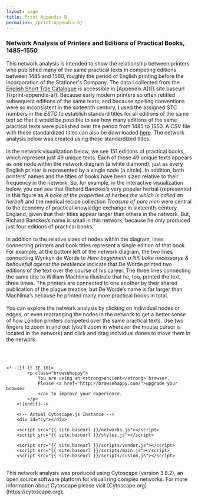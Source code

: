 ```yaml
---
layout: page
title: Print Appendix B
permalink: /print-appendix-b/
---
```


### Network Analysis of Printers and Editions of Practical Books, 1485–1550

This network analysis is intended to show the relationship between printers who published many of the same
practical texts in competing editions between 1485 and 1560, roughly the period of English printing
before the incorporation of the Stationer's Company. The data I collected from the [English Short Title Catalogue](https://estc.bl.uk)
is accessible in [Appendix A]({{ site.baseurl }}/print-appendix-a/). Because early modern printers so often retitled subsequent editions of the same texts, and 
because spelling conventions were so inconsistent in the 
sixteenth century, I used the assigned STC numbers in the _ESTC_ to establish standard titles 
for all editions of the same text so that it would be possible to see how many editions of the 
same practical texts were published over the period from 1485 to 1550. A CSV file with
these standardized titles can also be downloaded [here](https://docs.google.com/spreadsheets/d/e/2PACX-1vTCv6EiFo5wd_N0MBuJH2ymK_xticVm3k2-4ZgccZTCeA9v-yTA2kEE3ff9ER_4xbkwIkSrt4IoX0dk/pub?output=csv).
The network analysis below was created using these standardized titles.
<br>
<br>
In the network visualization below, we see 151 editions of practical books, which represent just 49 unique texts. 
Each of those 49 unique texts appears as one node within the network diagram (a white diamond), just as every 
English printer is represented by a single node (a circle). In addition, both printers’ names and the titles of 
books have been sized relative to their frequency in the network. So, for example, in the interactive visualization
below, you can see that Richard Banckes’s very popular herbal (represented in this figure as 
_A boke of the properties of herbes the which is called an herbal_) and the medical recipe collection 
_Treasure of pore men_ were central to the economy of practical knowledge exchange in sixteenth-century England, 
given that their titles appear larger than others in the network. But, Richard Banckes’s name is small in this 
network, because he only produced just four editions of practical books. 
<br>
<br>
In addition to the relative sizes of nodes within the diagram, lines connecting printers and 
book titles represent a single edition of that book. For example, at the bottom left of the network 
diagram, the two lines connecting Wynkyn de Worde to _Here begynneth a litill boke necessarye & behouefull agenst the pestilence_
indicate that De Worde printed two editions of the text over the course of his career. 
The three lines connecting the same title to William Machlinia illustrate that he, too, printed the 
text three times. The printers are connected to one another by their shared publication of the plague treatise, 
but De Worde’s name is far larger than Machlinia’s because he printed many more practical books in total.
<br>
<br>
You can explore the network analysis by clicking on individual nodes or edges, or even rearranging the nodes in the network to get a better sense of how 
London printers competed over the same practical texts. Use two fingers to zoom in and out (you'll zoom in
wherever the mouse cursor is located in the network) and click and drag individual dones to move them in the network.

<br>
<br>
    
<html class="no-js">
	<meta charset="utf-8">
        <meta name="description" content="Single network exported from Cytoscape 3.3">
        <meta name="viewport" content="width=device-width, initial-scale=1">
    
    <!--[if lt IE 10]>
            <p class="browsehappy">
                You are using an <strong>ancient</strong> browser.
                Please <a href="http://browsehappy.com/">upgrade your browser
                </a> to improve your experience.
            </p>
        <![endif]-->

        <!-- Actual Cytoscape.js Instance -->
        <div id="cy"></div>
        
        <script src="{{ site.baseurl }}/networks.js"></script>
        <script src="{{ site.baseurl }}/styles.js"></script>

        <script src="{{ site.baseurl }}/scripts/vendor.js"></script>
        <script src="{{ site.baseurl }}/scripts/main.js"></script>
        <script src="{{ site.baseurl }}/scripts/custom.js"></script>
</html>
 <br>
   This network analysis was produced using Cytoscape (version 3.8.2), an open source 
   software platform for visualizing complex networks. For more information about Cytoscape
   please visit [Cytoscape.org](https://cytoscape.org).

